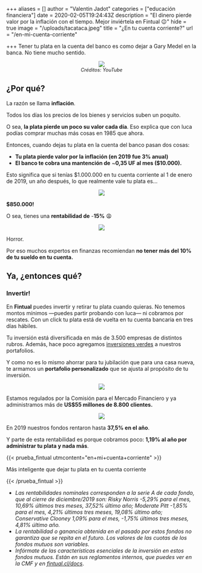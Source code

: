 +++
aliases = []
author = "Valentin Jadot"
categories = ["educación financiera"]
date = 2020-02-05T19:24:43Z
description = "El dinero pierde valor por la inflación con el tiempo. Mejor inviértela en Fintual 😉"
hide = true
image = "/uploads/tacataca.jpeg"
title = "¿En tu cuenta corriente?"
url = "/en-mi-cuenta-corriente"

+++
Tener tu plata en la cuenta del banco es como dejar a Gary Medel en la banca. No tiene mucho sentido.

<div style="text-align:center">  
<figure>  
<img src="/uploads/garymedel no po.png">  
<figcaption style="display:block;text-align:center;font-size:.8rem"><i>Créditos: YouTube</i></figcaption>
</figure>  
</div>

## ¿Por qué?

La razón se llama **inflación**.

Todos los días los precios de los bienes y servicios suben un poquito.

O sea, **la plata pierde un poco su valor cada día**. Eso explica que con luca podías comprar muchas más cosas en 1985 que ahora.

Entonces, cuando dejas tu plata en la cuenta del banco pasan dos cosas:

* **Tu plata pierde valor por la inflación (en 2019 fue 3% anual)**
* **El banco te cobra una mantención de** \~**0,35 UF al mes ($10.000).**

Esto significa que si tenías $1.000.000 en tu cuenta corriente al 1 de enero de 2019, un año después, lo que realmente vale tu plata es...

<div style="text-align:center">  
<figure>  
<img src="/uploads/giphy.webp">  
</figure>  
</div>

**$850.000!**

O sea, tienes una **rentabilidad de** -**15%** 😩

<div style="text-align:center">  
<figure>  
<img src="/uploads/confused.webp">  
</figure>  
</div>

Horror.

Por eso muchos expertos en finanzas recomiendan **no tener más del 10% de tu sueldo en tu cuenta.**

## Ya, ¿entonces qué?

### Invertir!

En **Fintual** puedes invertir y retirar tu plata cuando quieras. No tenemos montos mínimos —puedes partir probando con luca— ni cobramos por rescates. Con un click tu plata está de vuelta en tu cuenta bancaria en tres días hábiles.

Tu inversión está diversificada en más de 3.500 empresas de distintos rubros. Además, hace poco agregamos [inversiones verdes](https://edu.fintual.cl/inversiones-verdes-en-fintual/) a nuestros portafolios.

Y como no es lo mismo ahorrar para tu jubilación que para una casa nueva, te armamos un **portafolio personalizado** que se ajusta al propósito de tu inversión.

<div style="text-align:center">  
<figure>  
<img src="/uploads/objetivos.png">  
</figure>  
</div>

Estamos regulados por la Comisión para el Mercado Financiero y ya administramos más de **US$55 millones de 8.800 clientes.**

<p align="center"> <img src="/uploads/cmf.png"> </p>

En 2019 nuestros fondos rentaron hasta **37,5% en el año**.

Y parte de esta rentabilidad es porque cobramos poco: **1,19% al año por administrar tu plata y nada más**.

{{< prueba_fintual utmcontent="en+mi+cuenta+corriente" >}}

Más inteligente que dejar tu plata en tu cuenta corriente

{{< /prueba_fintual >}}

* _Las rentabilidades nominales corresponden a la serie A de cada fondo, que al cierre de diciembre/2019 son: Risky Norris -5,29% para el mes, 10,69% últimos tres meses, 37,52% último año; Moderate Pitt -1,85% para el mes, 4,21% últimos tres meses, 19,08% último año; Conservative Clooney 1,09% para el mes, -1,75% últimos tres meses, 4,81% último año._
* _La rentabilidad o ganancia obtenida en el pasado por estos fondos no garantiza que se repita en el futuro. Los valores de las cuotas de los fondos mutuos son variables._
* _Infórmate de las características esenciales de la inversión en estos fondos mutuos. Están en sus reglamentos internos, que puedes ver en la CMF y en_ [_fintual.cl/docs_](http://fintual.cl/docs).